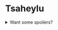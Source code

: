 # Tsaheylu

<details>
	<summary>Want some spoilers?</summary>
	<ol>
		<a href="https://en.wikipedia.org/wiki/Pandoran_biosphere#Culture_and_language">pandoran_biosphere#culture_and_language</a>	
	</ol>
</details>
